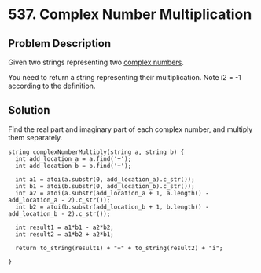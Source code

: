 # 537. Complex Number Multiplication

## Problem Description

Given two strings representing two [complex numbers](https://en.wikipedia.org/wiki/Complex_number).

You need to return a string representing their multiplication. Note i2 = -1 according to the definition.



## Solution

Find the real part and imaginary part of each complex number, and multiply them separately.

~~~
string complexNumberMultiply(string a, string b) {
  int add_location_a = a.find('+');
  int add_location_b = b.find('+');

  int a1 = atoi(a.substr(0, add_location_a).c_str());
  int b1 = atoi(b.substr(0, add_location_b).c_str());
  int a2 = atoi(a.substr(add_location_a + 1, a.length() - add_location_a - 2).c_str());
  int b2 = atoi(b.substr(add_location_b + 1, b.length() - add_location_b - 2).c_str());

  int result1 = a1*b1 - a2*b2;
  int result2 = a1*b2 + a2*b1;

  return to_string(result1) + "+" + to_string(result2) + "i";

}
~~~

